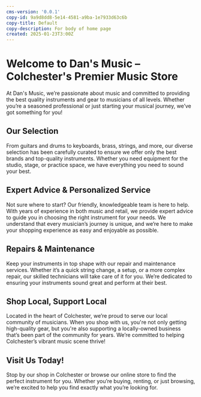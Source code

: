 ```yaml
---
cms-version: '0.0.1'
copy-id: 9a9d8dd8-5e14-4581-a9ba-1e7933d63c6b
copy-title: Default
copy-description: For body of home page
created: 2025-01-23T3:00Z
---
```


# Welcome to Dan's Music – Colchester's Premier Music Store
At Dan's Music, we’re passionate about music and committed to providing the best quality instruments and gear to musicians of all levels. Whether you’re a seasoned professional or just starting your musical journey, we’ve got something for you!

## Our Selection
From guitars and drums to keyboards, brass, strings, and more, our diverse selection has been carefully curated to ensure we offer only the best brands and top-quality instruments. Whether you need equipment for the studio, stage, or practice space, we have everything you need to sound your best.

## Expert Advice & Personalized Service
Not sure where to start? Our friendly, knowledgeable team is here to help. With years of experience in both music and retail, we provide expert advice to guide you in choosing the right instrument for your needs. We understand that every musician’s journey is unique, and we’re here to make your shopping experience as easy and enjoyable as possible.

## Repairs & Maintenance
Keep your instruments in top shape with our repair and maintenance services. Whether it’s a quick string change, a setup, or a more complex repair, our skilled technicians will take care of it for you. We’re dedicated to ensuring your instruments sound great and perform at their best.

## Shop Local, Support Local
Located in the heart of Colchester, we’re proud to serve our local community of musicians. When you shop with us, you're not only getting high-quality gear, but you're also supporting a locally-owned business that’s been part of the community for years. We’re committed to helping Colchester’s vibrant music scene thrive!

## Visit Us Today!
Stop by our shop in Colchester or browse our online store to find the perfect instrument for you. Whether you’re buying, renting, or just browsing, we’re excited to help you find exactly what you’re looking for.
